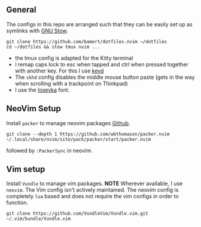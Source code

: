 ## General
The configs in this repo are arranged such that they can be easily set up as symlinks with [GNU Stow](https://www.gnu.org/software/stow/).

```
git clone https://github.com/bamert/dotfiles.nvim ~/dotfiles
cd ~/dotfiles && stow tmux nvim ...
```

- the tmux config is adapted for the Kitty terminal
- I remap caps lock to esc when tapped and ctrl when pressed together with another key. For this I use [keyd](https://github.com/rvaiya/keyd)
- The `skhd` config disables the middle mouse button paste (gets in the way when scrolling with a trackpoint on Thinkpad)
- I use the [Iosevka](https://github.com/be5invis/Iosevka) font.

## NeoVim Setup
Install `packer` to manage neovim packages [Github](https://github.com/wbthomason/packer.nvim). 
```
git clone --depth 1 https://github.com/wbthomason/packer.nvim ~/.local/share/nvim/site/pack/packer/start/packer.nvim
```
followed by `:PackerSync` in neovim.

## Vim setup
Install `Vundle` to manage vim packages. **NOTE** Wherever available, I use `neovim`. The Vim config isn't actively maintained.
The neovim config is completely `lua` based and does not require the vim configs in order to function.
```
git clone https://github.com/VundleVim/Vundle.vim.git ~/.vim/bundle/Vundle.vim
```
